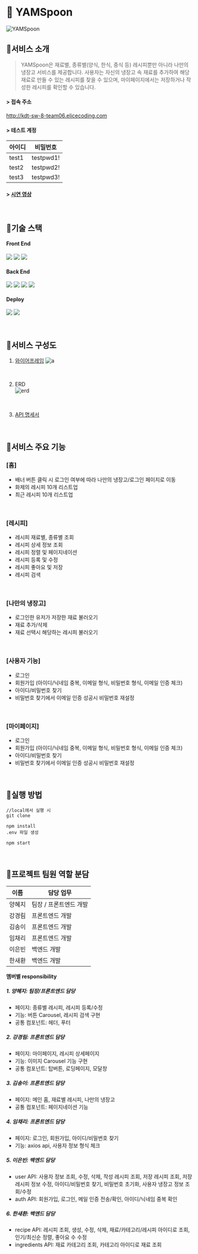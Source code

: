 # 🥄 YAMSpoon
![YAMSpoon](https://github.com/chaeriIM/YAMSpoon-FE/assets/51882233/dd6bba74-2d0a-4ab1-b4ad-5f9df51fa516)

## 📍서비스 소개
> YAMSpoon은 재료별, 종류별(양식, 한식, 중식 등) 레시피뿐만 아니라 나만의 냉장고 서비스를 제공합니다. 사용자는 자신의 냉장고 속 재료를 추가하여 해당 재료로 만들 수 있는 레시피를 찾을 수 있으며, 마이페이지에서는 저장하거나 작성한 레시피를 확인할 수 있습니다.

#### > 접속 주소
http://kdt-sw-8-team06.elicecoding.com

#### > 테스트 계정

| 아이디 | 비밀번호 |
| ------ | ------ |
| test1 | testpwd1! |
| test2 | testpwd2! |
| test3 | testpwd3! |

#### > <a href="https://drive.google.com/file/d/1Jta0ME0l_IMPUMI530FKIImD-XJ_4beb/view?usp=drive_link">시연 영상</a>


<br>

## 📍기술 스택
#### Front End  
<img src="https://shields.io/badge/react-black?logo=react&style=for-the-badge"/> <img src ="https://img.shields.io/badge/React_Router-CA4245?style=for-the-badge&logo=react-router&logoColor=white" /> <img src="https://shields.io/badge/axios-671ddf?logo=axios&style=for-the-badge"/>

#### Back End  
<img src="https://img.shields.io/badge/Node.js-339933?style=for-the-badge&logo=Node.js&logoColor=white"> <img src="https://img.shields.io/badge/express-000000?style=for-the-badge&logo=express&logoColor=white"/> <img src="https://img.shields.io/badge/MongoDB-47A248?style=for-the-badge&logo=MongoDB&logoColor=white"/> <img src="https://img.shields.io/badge/Amazon%20S3-569A31?logo=amazons3&logoColor=fff&style=for-the-badge"/>

#### Deploy  
<img src="https://img.shields.io/badge/NGINX-009639?style=for-the-badge&logo=NGINX&logoColor=white"/> <img src="https://img.shields.io/badge/PM2-2B037A?style=for-the-badge&logo=PM2&logoColor=white"/> 

<br>

## 📍서비스 구성도

  1. <a href="https://www.figma.com/file/Omc6RfrVc6zAiOwSL8Iif5?embed_host=notion&kind=file&mode=design&node-id=0%3A1&t=4QAk66G4NazUz4X0-1&type=design&viewer=1">와이어프레임</a> 
  ![a](https://github.com/chaeriIM/YAMSpoon-FE/assets/51882233/0cb8c71f-1b94-4b47-aadd-5cd8affd802e)  
  
  <br>

  2. ERD  
  ![erd](https://github.com/chaeriIM/YAMSpoon-FE/assets/51882233/a3368e7d-9b4d-429a-a06f-e0655696aa7f) 

  <br>

  3. <a href="https://app.swaggerhub.com/apis/SILVERBIN2105_1/YAMSpoon/1.0.0">API 명세서</a>  

<br>

## 📍서비스 주요 기능
### [홈]
- 배너 버튼 클릭 시 로그인 여부에 따라 나만의 냉장고/로그인 페이지로 이동
- 화제의 레시피 10개 리스트업
- 최근 레시피 10개 리스트업

<br>

### [레시피]
- 레시피 재료별, 종류별 조회
- 레시피 상세 정보 조회
- 레시피 정렬 및 페이지네이션
- 레시피 등록 및 수정
- 레시피 좋아요 및 저장 
- 레시피 검색

<br>

### [나만의 냉장고]
- 로그인한 유저가 저장한 재료 불러오기
- 재료 추가/삭제
- 재료 선택시 해당하는 레시피 불러오기

<br>

### [사용자 기능]
- 로그인
- 회원가입 (아이디/닉네임 중복, 이메일 형식, 비밀번호 형식, 이메일 인증 체크)
- 아이디/비밀번호 찾기
- 비밀번호 찾기에서 이메일 인증 성공시 비밀번호 재설정

<br>

### [마이페이지]
- 로그인
- 회원가입 (아이디/닉네임 중복, 이메일 형식, 비밀번호 형식, 이메일 인증 체크)
- 아이디/비밀번호 찾기
- 비밀번호 찾기에서 이메일 인증 성공시 비밀번호 재설정

<br>

## 📍실행 방법
```
//local에서 실행 시
git clone 

npm install
.env 파일 생성

npm start
```

<br>

## 📍프로젝트 팀원 역할 분담
| 이름 | 담당 업무 |
| ------ | ------ |
| 양혜지 | 팀장 / 프론트엔드 개발 |
| 강경림 | 프론트엔드 개발 |
| 김송이 | 프론트엔드 개발 |
| 임채리 | 프론트엔드 개발 |
| 이은빈 | 백엔드 개발 |
| 한새환 | 백엔드 개발 |

**멤버별 responsibility**

##### 1. 양혜지: 팀장/프론트엔드 담당
- 페이지: 종류별 레시피, 레시피 등록/수정
- 기능: 버튼 Carousel, 레시피 검색 구현
- 공통 컴포넌트: 헤더, 푸터

##### 2. 강경림: 프론트엔드 담당
- 페이지: 마이페이지, 레시피 상세페이지
- 기능: 이미지 Carousel 기능 구현
- 공통 컴포넌트: 탑버튼, 로딩페이지, 모달창

##### 3. 김송이: 프론트엔드 담당
- 페이지: 메인 홈, 재료별 레시피, 나만의 냉장고
- 공통 컴포넌트: 페이지네이션 기능

##### 4. 임채리: 프론트엔드 담당
- 페이지: 로그인, 회원가입, 아이디/비밀번호 찾기
- 기능: axios api, 사용자 정보 형식 체크

##### 5. 이은빈: 백엔드 담당
- user API: 사용자 정보 조회, 수정, 삭제, 작성 레시피 조회, 저장 레시피 조회, 저장 레시피 정보 수정, 아이디/비밀번호 찾기, 비밀번호 초기화, 사용자 냉장고 정보 조회/수정
- auth API: 회원가입, 로그인, 메일 인증 전송/확인, 아이디/닉네임 중복 확인

##### 6. 한새환: 백엔드 담당
- recipe API: 레시피 조회, 생성, 수정, 삭제, 재료/카테고리/레시피 아이디로 조회, 인기/최신순 정렬, 좋아요 수 수정
- ingredients API: 재료 카테고리 조회, 카테고리 아이디로 재료 조회